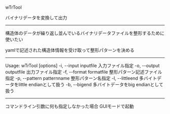wTrTool

バイナリデータを変換して出力

------------

構造体のデータが繰り返し並んでいるバイナリデータファイルを整形するために使いたい

yamlで記述された構造体情報を受け取って整形パターンを決める

------------

Usage: wTrTool [options]
    -i, --input inputfile            入力ファイル指定
    -o, --output outputfile          出力ファイル指定
    -f, --format formatfile          整形パターン記述ファイル指定
    -p, --pattern patternname        整形パターン名指定
    -l, --littleend                  多バイトデータをlittle endianとして扱う
    -b, --bigend                     多バイトデータをbig endianとして扱う

------------

コマンドライン引数に何も指定しなかった場合 GUIモードで起動
